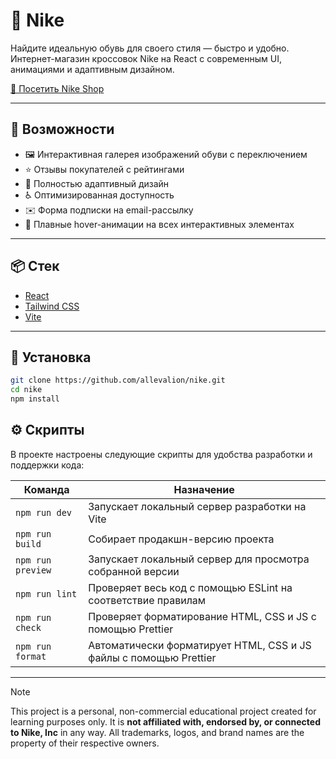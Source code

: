 # 👟 Nike

Найдите идеальную обувь для своего стиля — быстро и удобно.
Интернет-магазин кроссовок Nike на React с современным UI, анимациями и адаптивным дизайном.

[🚀 Посетить Nike Shop](https://allevalion.github.io/nike/)

---

## 🚀 Возможности

- 🖼️ Интерактивная галерея изображений обуви с переключением
- ⭐ Отзывы покупателей с рейтингами
- 📱 Полностью адаптивный дизайн
- ♿ Оптимизированная доступность
- ✉️ Форма подписки на email-рассылку
- 🔄 Плавные hover-анимации на всех интерактивных элементах

---

## 📦 Стек

- [React](https://react.dev)
- [Tailwind CSS](https://tailwindcss.com)
- [Vite](https://vitejs.dev)

---

## 🔧 Установка

```bash
git clone https://github.com/allevalion/nike.git
cd nike
npm install
```

## ⚙️ Скрипты

В проекте настроены следующие скрипты для удобства разработки и поддержки кода:

| Команда           | Назначение                                                        |
| ----------------- | ----------------------------------------------------------------- |
| `npm run dev`     | Запускает локальный сервер разработки на Vite                     |
| `npm run build`   | Собирает продакшн-версию проекта                                  |
| `npm run preview` | Запускает локальный сервер для просмотра собранной версии         |
| `npm run lint`    | Проверяет весь код с помощью ESLint на соответствие правилам      |
| `npm run check`   | Проверяет форматирование HTML, CSS и JS с помощью Prettier        |
| `npm run format`  | Автоматически форматирует HTML, CSS и JS файлы c помощью Prettier |

---

> [!NOTE]
> This project is a personal, non-commercial educational project created for learning purposes only.
> It is **not affiliated with, endorsed by, or connected to Nike, Inc** in any way.
> All trademarks, logos, and brand names are the property of their respective owners.
